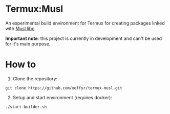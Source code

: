 # Termux:Musl

An experimental build environment for Termux for creating packages linked with [Musl libc](https://www.musl-libc.org/).

**Important note**: this project is currently in development and can't be used for it's main purpose.

# How to

1. Clone the repository:
```
git clone https://github.com/xeffyr/termux-musl.git
```

2. Setup and start environment (requires docker):
```
./start-builder.sh
```
